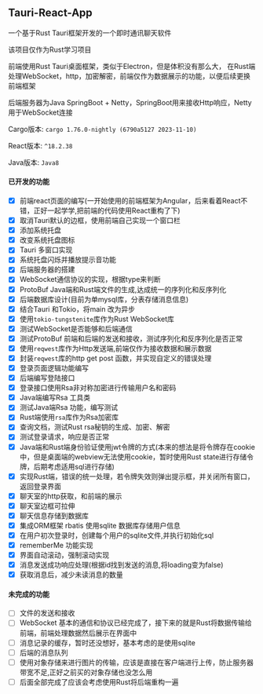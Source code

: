 ## Tauri-React-App

一个基于Rust Tauri框架开发的一个即时通讯聊天软件

该项目仅作为Rust学习项目

前端使用Rust Tauri桌面框架，类似于Electron，但是体积没有那么大， 在Rust端处理WebSocket，http，加密解密，前端仅作为数据展示的功能，以便后续更换前端框架

后端服务器为Java SpringBoot + Netty，SpringBoot用来接收Http响应，Netty用于WebSocket连接

Cargo版本:  `cargo 1.76.0-nightly (6790a5127 2023-11-10)`

React版本:  `^18.2.38`

Java版本:  `Java8`

#### 已开发的功能

- [x] 前端react页面的编写(一开始使用的前端框架为Angular，后来看着React不错，正好一起学学,把前端的代码使用React重构了下)
- [x] 取消Tauri默认的边框，使用前端自己实现一个窗口栏
- [x] 添加系统托盘
- [x] 改变系统托盘图标
- [x] Tauri 多窗口实现
- [x] 系统托盘闪烁并播放提示音功能
- [x] 后端服务器的搭建
- [x] WebSocket通信协议的实现，根据type来判断
- [x] ProtoBuf Java端和Rust端文件的生成,达成统一的序列化和反序列化
- [x] 后端数据库设计(目前为单mysql库，分表存储消息信息)
- [x] 结合Tauri 和Tokio，将main 改为异步
- [x] 使用`tokio-tungstenite`库作为Rust WebSocket库
- [x] 测试WebSocket是否能够和后端通信
- [x] 测试ProtoBuf 前端和后端的发送和接收，测试序列化和反序列化是否正常
- [x] 使用`reqwest`库作为Http发送端,前端仅作为接收数据和展示数据
- [x] 封装`reqwest`库的http get post 函数，并实现自定义的错误处理
- [x] 登录页面逻辑功能编写
- [x] 后端编写登陆接口
- [x] 登录接口使用Rsa非对称加密进行传输用户名和密码
- [x] Java端编写Rsa 工具类
- [x] 测试Java端Rsa 功能，编写测试
- [x] Rust端使用`rsa`库作为Rsa加密库
- [x] 查询文档，测试Rust rsa秘钥的生成、加密、解密
- [x] 测试登录请求，响应是否正常
- [x] Java端和Rust端身份验证使用jwt令牌的方式(本来的想法是将令牌存在cookie中，但是桌面端的webview无法使用cookie，暂时使用Rust state进行存储令牌，后期考虑适用sql进行存储)
- [x] 实现Rust端，错误的统一处理，若令牌失效则弹出提示框，并关闭所有窗口，返回登录界面
- [x] 聊天室的http获取，和前端的展示
- [x] 聊天室边框可拉伸
- [x] 聊天信息存储到数据库
- [x] 集成ORM框架 rbatis 使用sqlite 数据库存储用户信息
- [x] 在用户初次登录时，创建每个用户的sqlite文件,并执行初始化sql
- [x] rememberMe 功能实现
- [x] 界面自动滚动，强制滚动实现
- [x] 消息发送成功响应处理(根据id找到发送的消息,将loading变为false)
- [x] 获取消息后，减少未读消息的数量

#### 未完成的功能

- [ ] 文件的发送和接收
- [ ] WebSocket 基本的通信和协议已经完成了，接下来的就是Rust将数据传输给前端，前端处理数据然后展示在界面中
- [ ] 消息记录的缓存，暂时还没想好，基本考虑的是使用sqlite
- [ ] 后端的消息队列
- [ ] 使用对象存储来进行图片的传输，应该是直接在客户端进行上传，防止服务器带宽不足,正好之前买的对象存储也没怎么用
- [ ] 后面全部完成了应该会考虑使用Rust将后端重构一遍
